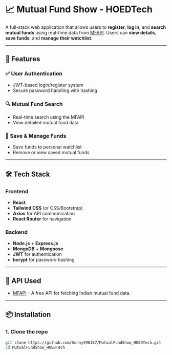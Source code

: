 # 📈 Mutual Fund Show - HOEDTech

A full-stack web application that allows users to **register**, **log in**, and **search mutual funds** using real-time data from [MFAPI](https://www.mfapi.in/). Users can **view details**, **save funds**, and **manage their watchlist**.

---

## 🚀 Features

### ✅ User Authentication
- JWT-based login/register system
- Secure password handling with hashing

### 🔍 Mutual Fund Search
- Real-time search using the MFAPI
- View detailed mutual fund data

### 💾 Save & Manage Funds
- Save funds to personal watchlist
- Remove or view saved mutual funds

---

## 🛠️ Tech Stack

### Frontend
- **React**
- **Tailwind CSS** (or CSS/Bootstrap)
- **Axios** for API communication
- **React Router** for navigation

### Backend
- **Node.js** + **Express.js**
- **MongoDB** + **Mongoose**
- **JWT** for authentication
- **bcrypt** for password hashing

---

## 🔗 API Used

- [MFAPI](https://www.mfapi.in/) – A free API for fetching Indian mutual fund data.

---

## 📦 Installation

### 1. Clone the repo

```bash
git clone https://github.com/Sunny496167/MutualFundShow_HOEDTech.git
cd MutualFundShow_HOEDTech
